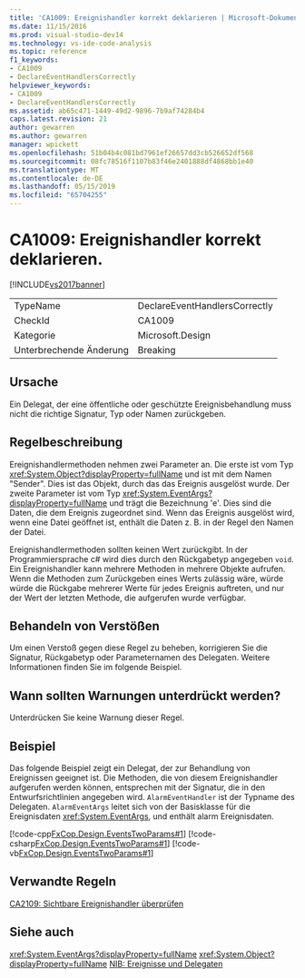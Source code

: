 ```yaml
---
title: 'CA1009: Ereignishandler korrekt deklarieren | Microsoft-Dokumentation'
ms.date: 11/15/2016
ms.prod: visual-studio-dev14
ms.technology: vs-ide-code-analysis
ms.topic: reference
f1_keywords:
- CA1009
- DeclareEventHandlersCorrectly
helpviewer_keywords:
- CA1009
- DeclareEventHandlersCorrectly
ms.assetid: ab65c471-1449-49d2-9896-7b9af74284b4
caps.latest.revision: 21
author: gewarren
ms.author: gewarren
manager: wpickett
ms.openlocfilehash: 51b04b4c081bd7961ef26657dd3cb526652df568
ms.sourcegitcommit: 08fc78516f1107b83f46e2401888df4868bb1e40
ms.translationtype: MT
ms.contentlocale: de-DE
ms.lasthandoff: 05/15/2019
ms.locfileid: "65704255"
---
```

# <a name="ca1009-declare-event-handlers-correctly"></a>CA1009: Ereignishandler korrekt deklarieren.
[!INCLUDE[vs2017banner](../includes/vs2017banner.md)]

|||
|-|-|
|TypeName|DeclareEventHandlersCorrectly|
|CheckId|CA1009|
|Kategorie|Microsoft.Design|
|Unterbrechende Änderung|Breaking|

## <a name="cause"></a>Ursache
 Ein Delegat, der eine öffentliche oder geschützte Ereignisbehandlung muss nicht die richtige Signatur, Typ oder Namen zurückgeben.

## <a name="rule-description"></a>Regelbeschreibung
 Ereignishandlermethoden nehmen zwei Parameter an. Die erste ist vom Typ <xref:System.Object?displayProperty=fullName> und ist mit dem Namen "Sender". Dies ist das Objekt, durch das das Ereignis ausgelöst wurde. Der zweite Parameter ist vom Typ <xref:System.EventArgs?displayProperty=fullName> und trägt die Bezeichnung 'e'. Dies sind die Daten, die dem Ereignis zugeordnet sind. Wenn das Ereignis ausgelöst wird, wenn eine Datei geöffnet ist, enthält die Daten z. B. in der Regel den Namen der Datei.

 Ereignishandlermethoden sollten keinen Wert zurückgibt. In der Programmiersprache c# wird dies durch den Rückgabetyp angegeben `void`. Ein Ereignishandler kann mehrere Methoden in mehrere Objekte aufrufen. Wenn die Methoden zum Zurückgeben eines Werts zulässig wäre, würde würde die Rückgabe mehrerer Werte für jedes Ereignis auftreten, und nur der Wert der letzten Methode, die aufgerufen wurde verfügbar.

## <a name="how-to-fix-violations"></a>Behandeln von Verstößen
 Um einen Verstoß gegen diese Regel zu beheben, korrigieren Sie die Signatur, Rückgabetyp oder Parameternamen des Delegaten. Weitere Informationen finden Sie im folgende Beispiel.

## <a name="when-to-suppress-warnings"></a>Wann sollten Warnungen unterdrückt werden?
 Unterdrücken Sie keine Warnung dieser Regel.

## <a name="example"></a>Beispiel
 Das folgende Beispiel zeigt ein Delegat, der zur Behandlung von Ereignissen geeignet ist. Die Methoden, die von diesem Ereignishandler aufgerufen werden können, entsprechen mit der Signatur, die in den Entwurfsrichtlinien angegeben wird. `AlarmEventHandler` ist der Typname des Delegaten. `AlarmEventArgs` leitet sich von der Basisklasse für die Ereignisdaten <xref:System.EventArgs>, und enthält alarm Ereignisdaten.

 [!code-cpp[FxCop.Design.EventsTwoParams#1](../snippets/cpp/VS_Snippets_CodeAnalysis/FxCop.Design.EventsTwoParams/cpp/FxCop.Design.EventsTwoParams.cpp#1)]
 [!code-csharp[FxCop.Design.EventsTwoParams#1](../snippets/csharp/VS_Snippets_CodeAnalysis/FxCop.Design.EventsTwoParams/cs/FxCop.Design.EventsTwoParams.cs#1)]
 [!code-vb[FxCop.Design.EventsTwoParams#1](../snippets/visualbasic/VS_Snippets_CodeAnalysis/FxCop.Design.EventsTwoParams/vb/FxCop.Design.EventsTwoParams.vb#1)]

## <a name="related-rules"></a>Verwandte Regeln
 [CA2109: Sichtbare Ereignishandler überprüfen](../code-quality/ca2109-review-visible-event-handlers.md)

## <a name="see-also"></a>Siehe auch
 <xref:System.EventArgs?displayProperty=fullName> <xref:System.Object?displayProperty=fullName>
 [NIB: Ereignisse und Delegaten](https://msdn.microsoft.com/d98fd58b-fa4f-4598-8378-addf4355a115)
